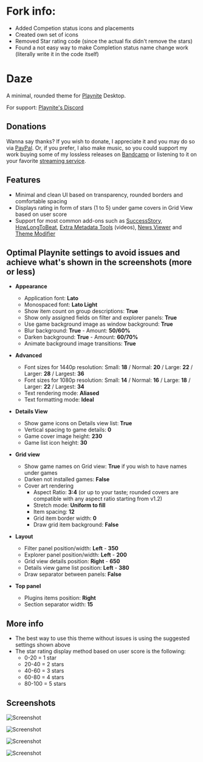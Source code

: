 # Fork info:
- Added Competion status icons and placements
- Created own set of icons
- Removed Star rating code (since the actual fix didn't remove the stars)
- Found a not easy way to make Completion status name change work (literally write it in the code itself)


# Daze
A minimal, rounded theme for [Playnite](https://github.com/JosefNemec/Playnite) Desktop.

For support: [Playnite's Discord](https://discord.gg/BrtABqe)

## Donations
Wanna say thanks? 
If you wish to donate, I appreciate it and you may do so via [PayPal](https://paypal.me/dariolupo).
Or, if you prefer, I also make music, so you could support my work buying some of my lossless releases on [Bandcamp](https://needaname.bandcamp.com) or listening to it on your favorite [streaming service](https://ffm.to/dariolupo).

## Features
- Minimal and clean UI based on transparency, rounded borders and comfortable spacing
- Displays rating in form of stars (1 to 5) under game covers in Grid View based on user score
- Support for most common add-ons such as [SuccessStory](https://github.com/Lacro59/playnite-successstory-plugin), [HowLongToBeat](https://github.com/Lacro59/playnite-howlongtobeat-plugin), [Extra Metadata Tools](https://playnite.link/forum/thread-575.html) (videos), [News Viewer](https://playnite.link/forum/thread-947.html) and [Theme Modifier](https://github.com/Lacro59/playnite-thememodifier-plugin/wiki)

## Optimal Playnite settings to avoid issues and achieve what's shown in the screenshots (more or less)
- **Appearance**
  - Application font: **Lato**
  - Monospaced font: **Lato Light**
  - Show item count on group descriptions: **True**
  - Show only assigned fields on filter and explorer panels: **True**
  - Use game background image as window background: **True**
  - Blur background: **True** - Amount: **50/60%**
  - Darken background: **True** - Amount: **60/70%**
  - Animate background image transitions: **True**
  
- **Advanced**
  - Font sizes for 1440p resolution: Small: **18** / Normal: **20** / Large: **22** / Larger: **28** / Largest: **36**
  - Font sizes for 1080p resolution: Small: **14** / Normal: **16** / Large: **18** / Larger: **22** / Largest: **34** 
  - Text rendering mode: **Aliased**
  - Text formatting mode: **Ideal**

- **Details View**
  - Show game icons on Details view list: **True**
  - Vertical spacing to game details: **0**
  - Game cover image height: **230**
  - Game list icon height: **30**

- **Grid view**
  - Show game names on Grid view: **True** if you wish to have names under games
  - Darken not installed games: **False**
  - Cover art rendering
    - Aspect Ratio: **3:4** (or up to your taste; rounded covers are compatible with any aspect ratio starting from v1.2)
    - Stretch mode: **Uniform to fill**
    - Item spacing: **12**
    - Grid item border width: **0**
    - Draw grid item background: **False**
    
- **Layout**
  - Filter panel position/width: **Left** - **350**
  - Explorer panel position/width: **Left** - **200**
  - Grid view details position: **Right** - **650**
  - Details view game list position: **Left** - **380**
  - Draw separator between panels: **False**

- **Top panel**
  - Plugins items position: **Right**
  - Section separator width: **15**

## More info
- The best way to use this theme without issues is using the suggested settings shown above
- The star rating display method based on user score is the following:
  - 0-20 = 1 star
  - 20-40 = 2 stars
  - 40-60 = 3 stars
  - 60-80 = 4 stars
  - 80-100 = 5 stars

## Screenshots
![Screenshot](https://github.com/dariolupo/Daze_Theme/blob/main/Screenshots/2.0/1.png)

![Screenshot](https://github.com/dariolupo/Daze_Theme/blob/main/Screenshots/2.0/2.png)

![Screenshot](https://github.com/dariolupo/Daze_Theme/blob/main/Screenshots/2.0/3.png)

![Screenshot](https://github.com/dariolupo/Daze_Theme/blob/main/Screenshots/2.0/4.png)


